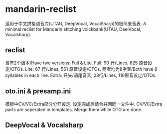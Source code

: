 # mandarin-reclist

适用于中文拼接语音库(UTAU, DeepVocal, VocalSharp)的极简录音表.
A minimal reclist for Mandarin stitching voickbank(UTAU, DeelVocal, Vocalsharp).

## reclist

含有2个版本/Have two versions: Full & Lite.
Full: 90 行/Lines, 825 原音设定/OTOs.
Lite: 67 行/Lines, 561 原音设定/OTOs.
两者均为8字表/Both have 8 syllables in each line.
Extra: 开头/语尾音素, 23行/Lines, 110原音设定/OTOs.

## oto.ini & presamp.ini

模板中CV/VC/Extra部分分开设定. 设定完成后请合并回同一文件中.
CV/VC/Extra parts are seperated in templates. Merge them while OTO are done.

## DeepVocal & Vocalsharp
